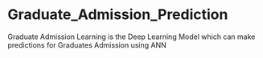 # Graduate_Admission_Prediction
Graduate Admission Learning is the Deep Learning Model  which can make predictions for Graduates Admission using ANN
